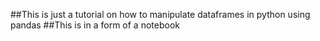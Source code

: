 ##This is just a tutorial on how to manipulate dataframes in python using pandas
##This is in a form of a notebook
